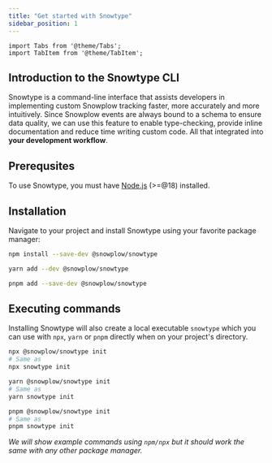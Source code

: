 ```yaml
---
title: "Get started with Snowtype"
sidebar_position: 1
---
```


```mdx-code-block
import Tabs from '@theme/Tabs';
import TabItem from '@theme/TabItem';
```

## Introduction to the Snowtype CLI

Snowtype is a command-line interface that assists developers in implementing custom Snowplow tracking faster, more accurately and more intuitively. Since Snowplow events are always bound to a schema to ensure data quality, we can use this feature to enable type-checking, provide inline documentation and reduce time writing custom code. All that integrated into **your development workflow**.

## Prerequsites

To use Snowtype, you must have [Node.js](https://nodejs.org/en/) (>=@18) installed.

## Installation

Navigate to your project and install Snowtype using your favorite package manager:

<Tabs groupId="package-manager">
  <TabItem value="npm" label="npm" default>

```bash
npm install --save-dev @snowplow/snowtype
```

  </TabItem>
  <TabItem value="yarn" label="Yarn">

```bash
yarn add --dev @snowplow/snowtype
```

  </TabItem>
  <TabItem value="pnpm" label="pnpm">

```bash
pnpm add --save-dev @snowplow/snowtype
```

  </TabItem>
</Tabs>

## Executing commands

Installing Snowtype will also create a local executable `snowtype` which you can use with `npx`, `yarn` or `pnpm` directly when on your project's directory.

<Tabs groupId="example-commands">
  <TabItem value="npm" label="npm" default>

```bash
npx @snowplow/snowtype init
# Same as
npx snowtype init
```

  </TabItem>
  <TabItem value="yarn" label="Yarn">

```bash
yarn @snowplow/snowtype init
# Same as
yarn snowtype init
```

  </TabItem>
  <TabItem value="pnpm" label="pnpm">

```bash
pnpm @snowplow/snowtype init
# Same as
pnpm snowtype init
```

  </TabItem>
</Tabs>

_We will show example commands using `npm/npx` but it should work the same with any other package manager._
